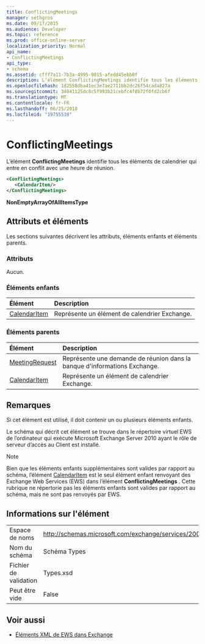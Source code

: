```yaml
---
title: ConflictingMeetings
manager: sethgros
ms.date: 09/17/2015
ms.audience: Developer
ms.topic: reference
ms.prod: office-online-server
localization_priority: Normal
api_name:
- ConflictingMeetings
api_type:
- schema
ms.assetid: cfff7a11-7b3a-4995-9815-afedd45ebb0f
description: L’élément ConflictingMeetings identifie tous les éléments de calendrier qui entre en conflit avec une heure de réunion.
ms.openlocfilehash: 1d2558dba41ec3e7ae2711bb2dc26f54cada827a
ms.sourcegitcommit: 34041125dc8c5f993b21cebfc4f8b72f0fd2cb6f
ms.translationtype: MT
ms.contentlocale: fr-FR
ms.lasthandoff: 06/25/2018
ms.locfileid: "19755538"
---
```

# <a name="conflictingmeetings"></a>ConflictingMeetings

L’élément **ConflictingMeetings** identifie tous les éléments de calendrier qui entre en conflit avec une heure de réunion. 
  
```xml
<ConflictingMeetings>
   <CalendarItem/>
</ConflictingMeetings>
```

 **NonEmptyArrayOfAllItemsType**
## <a name="attributes-and-elements"></a>Attributs et éléments

Les sections suivantes décrivent les attributs, éléments enfants et éléments parents.
  
### <a name="attributes"></a>Attributs

Aucun.
  
### <a name="child-elements"></a>Éléments enfants

|**Élément**|**Description**|
|:-----|:-----|
|[CalendarItem](calendaritem.md) <br/> |Représente un élément de calendrier Exchange.  <br/> |
   
### <a name="parent-elements"></a>Éléments parents

|**Élément**|**Description**|
|:-----|:-----|
|[MeetingRequest](meetingrequest.md) <br/> |Représente une demande de réunion dans la banque d'informations Exchange.  <br/> |
|[CalendarItem](calendaritem.md) <br/> |Représente un élément de calendrier Exchange.  <br/> |
   
## <a name="remarks"></a>Remarques

Si cet élément est utilisé, il doit contenir un ou plusieurs éléments enfants.
  
Le schéma qui décrit cet élément se trouve dans le répertoire virtuel EWS de l’ordinateur qui exécute Microsoft Exchange Server 2010 ayant le rôle de serveur d’accès au Client est installé.
  
> [!NOTE]
> Bien que les éléments enfants supplémentaires sont valides par rapport au schéma, l’élément [CalendarItem](calendaritem.md) est le seul élément enfant renvoyant des Exchange Web Services (EWS) dans l’élément **ConflictingMeetings** . Cette rubrique ne répertorie pas les éléments enfants sont valides par rapport au schéma, mais ne sont pas renvoyés par EWS. 
  
## <a name="element-information"></a>Informations sur l'élément

|||
|:-----|:-----|
|Espace de noms  <br/> |http://schemas.microsoft.com/exchange/services/2006/types  <br/> |
|Nom du schéma  <br/> |Schéma Types  <br/> |
|Fichier de validation  <br/> |Types.xsd  <br/> |
|Peut être vide  <br/> |False  <br/> |
   
## <a name="see-also"></a>Voir aussi



- [Éléments XML de EWS dans Exchange](ews-xml-elements-in-exchange.md)


